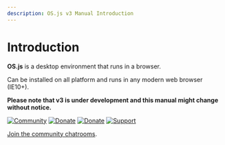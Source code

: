 ```yaml
---
description: OS.js v3 Manual Introduction
---
```


# Introduction

**OS.js** is a desktop environment that runs in a browser.

Can be installed on all platform and runs in any modern web browser (IE10+).

**Please note that v3 is under development and this manual might change without notice.**

[![Community](https://img.shields.io/badge/join-community-green.svg)](https://community.os-js.org/)
[![Donate](https://img.shields.io/badge/liberapay-donate-yellowgreen.svg)](https://liberapay.com/os-js/)
[![Donate](https://img.shields.io/badge/paypal-donate-yellow.svg)](https://www.paypal.com/cgi-bin/webscr?cmd=_donations&business=andersevenrud%40gmail%2ecom&lc=NO&currency_code=USD&bn=PP%2dDonationsBF%3abtn_donate_SM%2egif%3aNonHosted)
[![Support](https://img.shields.io/badge/patreon-support-orange.svg)](https://www.patreon.com/user?u=2978551&ty=h&u=2978551)

[Join the community chatrooms](https://gitter.im/os-js/OS.js).
